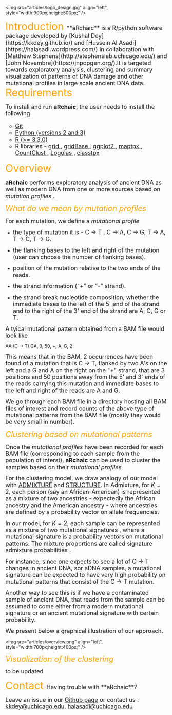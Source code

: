 
<img src="articles/logo_design.jpg" align="left", style="width:900px;height:500px;" />


<span style="color:orange;">
<font size="6"> Introduction </font>
</span>

<font size="4">
**aRchaic** is a R/python software package developed by [Kushal Dey](https://kkdey.github.io/) and [Hussein Al Asadi](https://halasadi.wordpress.com/) in collaboration with [Matthew Stephens](http://stephenslab.uchicago.edu/) and [John Novembre](https://jnpopgen.org/).It is targeted towards exploratory analysis, clustering and summary visualization of patterns of DNA damage and other mutational profiles in large scale ancient DNA data. </font>

<span style="color:orange;">
<font size="6"> Requirements </font>
</span>

<font size="4"> To install and run **aRchaic**, the user needs to install the following

<ul style="list-style-type:circle">
  <li><a href="https://git-scm.com/"> Git </a></li>
  <li><a href="https://www.python.org/"> Python (versions 2 and 3) </a></li>
  <li><a href="https://cran.r-project.org/"> R (>= 3.3.0) </a></li>
  <li> R libraries - <a href="https://github.com/pysam-developers/pysam/"> grid </a>, <a href="https://cran.r-project.org/web/packages/gridBase/index.html"> gridBase </a>, <a href="http://ggplot2.org/"> ggplot2 </a>, <a href="https://github.com/kkdey/maptpx"> maptpx </a>, <a href="https://github.com/kkdey/CountClust"> CountClust </a>, <a href="https://github.com/kkdey/Logolas"> Logolas </a>, <a href="https://github.com/kkdey/classtpx"> classtpx </a> </li>
</ul> </font>


<span style="color:orange;">
<font size="6"> Overview </font>
</span>

<font size="4"> **aRchaic** performs exploratory analysis of ancient DNA as well as modern DNA from one or more sources based on <i> mutation profiles </i>. </font>

<span style="color:orange;">
<font size="5">  <i> What do we mean by mutation profiles </i>  </font>
</span>

<font size="4"> For each mutation, we define a <i> mutational profile </i>  </font>

- <font size="4"> the type of mutation it is - C &#8594; T , C &#8594; A, C &#8594; G, T &#8594; A, T &#8594; C, T &#8594; G. </font>

- <font size="4"> the flanking bases to the left and right of the mutation (user can choose the number of flanking bases). </font>

- <font size="4"> position of the mutation relative to the two ends of the reads.</font>

- <font size="4"> the strand information ("+" or "-" strand). </font>

- <font size="4"> the strand break nucleotide composition, whether the immediate bases to the left of the 5' end of the strand  and to the right of the 3' end of the strand are A, C, G or T. </font>

<font size="4"> A tyical mutational pattern obtained from a BAM file would look like  </font>

<p> AA (C &#8594; T) GA, 3, 50, +, A, G, 2 </p>

<font size="4"> This means that in the BAM, 2 occurrences have been found of a mutation that is C &#8594; T, flanked by two A's on the left and a G and A on the right on the "+" strand, that are 3 positions and 50 positions away from the 5' and 3' ends of the reads carrying this mutation and immediate bases to the left and right of the reads are A and G. </font>

<font size="4"> We go through each BAM file in a directory hosting all BAM files of interest and record counts of the above type of mutational patterns from the BAM file (mostly they would be very small in number). </font>

<span style="color:orange;">
<font size="5">  <i> Clustering based on mutational patterns </i>  </font>
</span>

<font size="4"> Once the <i> mutational profiles </i>  have been recorded for each BAM file (corresponding to each sample from the population of interst), **aRchaic** can be used to cluster the samples based on their  <i> mutational profiles </i> </font>

<font size="4"> For the clustering model, we draw analogy of our model with [ADMIXTURE](https://www.genetics.ucla.edu/software/admixture/) and [STRUCTURE](http://pritchardlab.stanford.edu/structure.html). In Admixture, for $K=2$, each person (say an African-American) is represented as a mixture of two ancestries - expectedly the African ancestry and the American ancestry - where ancestries are defined by a probability vector on allele frequencies. </font>

<font size="4"> In our model, for $K=2$, each sample can be represented as a mixture of two  <it> mutational signatures </it>, where a <it> mutational signature </it> is a probability vectors on mutational patterns. The mixture proportions are called <it> signature admixture probabilities </it>. </font>

<font size="4"> For instance, since one expects to see a lot of C &#8594; T changes in ancient DNA, sor aDNA samples, a mutational signature can be expected to have very high probability on mutational patterns that consist of the C &#8594; T mutation. </font>

<font size="4"> Another way to see this is if we have a contaminated sample of ancient DNA, that reads from the sample can be assumed to come either from a modern mutational <it> signature </it> or an ancient mutational <it> signature </it> with certain probability. </font>

<font size="4"> We present below a graphical illustration of our approach. </font>

<img src="articles/overview.png" align="left", style="width:700px;height:400px;" />


<span style="color:orange;">
<font size="5">  <i> Visualization of the clustering </i>  </font>
</span>

<font size="4"> to be updated </font>

<span style="color:orange;">
<font size="6"> Contact </font>
</span>

<font size="4">
Having trouble with **aRchaic**? </font>



<font size="4"> Leave an issue in our [Github page](https://github.com/kkdey/aRchaic/issues) 
or contact us : <a href="mailto:kshldey@gmail.com">kkdey@uchicago.edu</a>, <a href="mailto:halasadi@gmail.com">halasadi@uchicago.edu</a>  </font>



